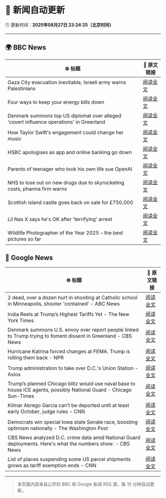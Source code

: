 # 🧠 新闻自动更新

🕒 更新时间：**2025年08月27日 23:24:25（北京时间）**

---

## 🌍 BBC News

| 🌐 标题 | 🔗 原文链接 |
|--------|-------------|
| Gaza City evacuation inevitable, Israeli army warns Palestinians | [阅读全文](https://www.bbc.com/news/articles/c4gmrxd8ryno?at_medium=RSS&at_campaign=rss) |
| Four ways to keep your energy bills down | [阅读全文](https://www.bbc.com/news/articles/crm4rygl4m3o?at_medium=RSS&at_campaign=rss) |
| Denmark summons top US diplomat over alleged 'covert influence operations' in Greenland | [阅读全文](https://www.bbc.com/news/articles/c0j9l08902eo?at_medium=RSS&at_campaign=rss) |
| How Taylor Swift's engagement could change her music | [阅读全文](https://www.bbc.com/news/articles/c0ml7dmm1y9o?at_medium=RSS&at_campaign=rss) |
| HSBC apologises as app and online banking go down | [阅读全文](https://www.bbc.com/news/articles/cqjykl7ek9qo?at_medium=RSS&at_campaign=rss) |
| Parents of teenager who took his own life sue OpenAI | [阅读全文](https://www.bbc.com/news/articles/cgerwp7rdlvo?at_medium=RSS&at_campaign=rss) |
| NHS to lose out on new drugs due to skyrocketing costs, pharma firm warns | [阅读全文](https://www.bbc.com/news/articles/c4gzk1p90q1o?at_medium=RSS&at_campaign=rss) |
| Scottish island castle goes back on sale for £750,000 | [阅读全文](https://www.bbc.com/news/articles/c17n170gqkqo?at_medium=RSS&at_campaign=rss) |
| Lil Nas X says he's OK after 'terrifying' arrest | [阅读全文](https://www.bbc.com/news/articles/c5ylv15xd0xo?at_medium=RSS&at_campaign=rss) |
| Wildlife Photographer of the Year 2025 – the best pictures so far | [阅读全文](https://www.bbc.com/news/articles/c70r7plrdndo?at_medium=RSS&at_campaign=rss) |

## 📰 Google News

| 🌐 标题 | 🔗 原文链接 |
|--------|-------------|
| 2 dead, over a dozen hurt in shooting at Catholic school in Minneapolis, shooter 'contained' - ABC News | [阅读全文](https://news.google.com/rss/articles/CBMioAFBVV95cUxNTGJyZENycDItekxpOHp6R2ZNOUdMdUgyTGJTSEtUTUlmU2FHazZZT2l1RlFmMndqTS1CRWV4VlZtOWlCRWpFLTAweHFncFZveUxYOGVkTnBTbVlJcGI3M2ZpajNfTHg1Nk9VMUZIc3JRa3lETVRNbERSQWRlOXNDdGs1Y20zM192SUZzZXVpM2FUNm9VNHdiNVBYOVlWSVo40gGmAUFVX3lxTE5XV0JoTFNhZUFqbE9nNmhiN0VLazdLaGJoNFVvWDlORnVrc0R1dEY1ZFR0Yl9uLWhqcVgwdjNFY0FRei1vUzNRNThXVFdhX05xdnZNVEd1Q3BWZzh4T1lFNS10UlRvVFRVT1BaYzRTU2JFTkdYdGNscmdyVEtlcFhWR05fekFMb0p5ZXdaTTBpc3d3WnZyUEhrY2lfMWVjbmtjanFzRnc?oc=5) |
| India Reels at Trump’s Highest Tariffs Yet - The New York Times | [阅读全文](https://news.google.com/rss/articles/CBMid0FVX3lxTFBqZ1p0c2tpS2N0a05uRWZ3UFVMZElPXzFQUlRWYVAxWU41UFFndEVLZUU0SGNITWRlVFY2dU44Qkl3TnhWUVhqTEFPNkZoNmpNNDFIQ2stRDBheDl2bHpDbVJrSEtwRTRBSHBzSWtBQ1llSGdZUWNF?oc=5) |
| Denmark summons U.S. envoy over report people linked to Trump trying to foment dissent in Greenland - CBS News | [阅读全文](https://news.google.com/rss/articles/CBMilgFBVV95cUxNZDUtRzNiSndON3dpR2dwbFFoTmNFUTJlNDhxMlBkcXZHVTV2WUtVNWNDME9BUk4yZ2plT1l5anpTZWdYR3BrN3pUUTdXckY0dUJKVEM5LXV0TGRLeUkwT1FsTkI0YmE2amlOX1g4bmhxR2R4Q0Z3SXNmWGtDMnhzN1BXUXExcTdHNmIxTE5odVlYblEwSkHSAZsBQVVfeXFMT1plcnlka3cwaDZualZrOUl0SUZzSTdfSjFFOF9qdFRjT2RSdGlEZl93Q0NPd2JZeV9tQjMzT3hfUWNpY0JEV1pwdzJEam9FRWZuWUZaUlRDdUtaQWhHck92QWozZlREM0M2NERma1BLMS1XWVJoTGVrZjBtX3oyMVJfOC1nZ18xVHoxN2h2RGpOV3BMTGNKNVhxS3M?oc=5) |
| Hurricane Katrina forced changes at FEMA. Trump is rolling them back - NPR | [阅读全文](https://news.google.com/rss/articles/CBMifkFVX3lxTE1qZTR0SlNvUHhXRV84c2J0V2lOTUZMcVU5S21CN0dRWnVpZDg1ZmlxSUgtd1hIeWQwaVcwVkhFa1VLQnpfaW1PcDUwQUpRYWJGSldlVnQ1WUJqOVF3UlZvRVVSSmZ2aGhLNFJ3QnVsTkJqck81U0h6X0g1cWhJUQ?oc=5) |
| Trump administration to take over D.C.'s Union Station - Axios | [阅读全文](https://news.google.com/rss/articles/CBMie0FVX3lxTE5YQnhuUHltcFlHMHp4aFlZU3o2OUpqZDdydGt6d1I0Q1hZN2RiY01SdjJ1dFdlX0poTVdmNm54WGNrcXowTnpLNEhvUkk4MEpkZnV6ZWdPLW1CSVFBQV85X1lQSkMtU05wR1I0ZEs1VkVqU3BZRWF0aUhMRQ?oc=5) |
| Trump’s planned Chicago blitz would use naval base to house ICE agents, possibly National Guard - Chicago Sun-Times | [阅读全文](https://news.google.com/rss/articles/CBMi2gFBVV95cUxNd0tCUF9EM1ROMldtWHFSN2VtUEZxSlpVdzVLQUNZZE9rLTZDdnpLOEE3N0NwMlp5eTI0NnZrSnJsWWdvVHU1ZDdHQUdLWWU3azBaM2pkOHFhMktUclhaSUp1Vy1tV0lYZ2JzTmp2Mnl5LVJZdEpJWFhDLWljaG5oVFN1ZEdSWExpV2VBcFhrTWMyNDQyOG5EXzdBU2xjcDNSM0hmRUFrUnVzLV9uVm1uMExCYjVORUZKRnhWNDJpbGgxVVVsVVJjM3RiY2c3N3Z3aGJtNHlJXy04UQ?oc=5) |
| Kilmar Abrego Garcia can’t be deported until at least early October, judge rules - CNN | [阅读全文](https://news.google.com/rss/articles/CBMijgFBVV95cUxOdVpic3dKXzJ0NFh2Vkg1d0trb19SbGpINGpyc0h2LVNVS3RUWU5yQWxGVGxQbEo1R2RIZVRkQTB3VVhYUml3aFR3YXNLc2JjT3NNcGNqS2hYNGVqaVYzYW9HbU9sYzg3TUc5MFFMSmlEcnFWTUNpemJBX1JXQXdZdjU4bUdyUjJPMU16TmlB?oc=5) |
| Democrats win special Iowa state Senate race, boosting optimism nationally - The Washington Post | [阅读全文](https://news.google.com/rss/articles/CBMiiwFBVV95cUxQcnhHck5EMl9kempFLUZSZ1MxT0UwNXZkWHlrVGtkcnVuaTUxb1ItcHpUYzRKRXBPa2NjM1ppWkRPeEZRMEZFcXp5WDMxeFZOcktpREdQV2ZUekMxbENnTHp4Z0RUdXpJeUlqbW55YTgzTktqQVhxUGFjREs3cG4wNFdLdGNYcXF1TU8w?oc=5) |
| CBS News analyzed D.C. crime data amid National Guard deployments. Here's what the numbers show. - CBS News | [阅读全文](https://news.google.com/rss/articles/CBMihgFBVV95cUxPeG9IaXZVc01xSS1FaDR0Z0FLeFV0THVXS1d1QnB4V1Y0S09ieFNFcGRibE5xTlgxNVNxcjFONWtDMFA0cGJiM0VLanFUb2Z1X2ZwLXBDQkJXcVNzY2FNS1AzRFpYU1BIUXk0Zzl5RWdnUmhTWldLTEVCRFJuaHFfUnVDM1NGd9IBiwFBVV95cUxQdjN2RG1JZzZHVHpoNzFSMjFydE1iWkxheDBVTDYwX3NGVlU2eS1tOVFEZlVsLUxEM3RNSmRtU1haOWVvYkpxVzZJdGo0bjktX1dfVUFxZzNfd24zZXpzYkpNdnhKSUNDTXp4NU9IMGg4WWlrVVZzbFE5VzR1MnVyb0JxSXpEYTNjQUxZ?oc=5) |
| List of places suspending some US parcel shipments grows as tariff exemption ends - CNN | [阅读全文](https://news.google.com/rss/articles/CBMiiwFBVV95cUxNWlpYTE5zY3ZsMEpFS3hjUG0yRzB1cXlzSzN1MHRpeEVMWE5tTEs2NkIyZEtRWmZxSlczQjdqcVZpZldyOVZGMkNQV0NJcHFRWHhYMVd2TjJpWnA2QmJJM1dhSDVmWnRLYjRFdzJ6V1JpM0x2WDV4dDJfWVdKVWk3RlZnb0JNbkVjcVZv?oc=5) |

---
> 本页面内容来自公开的 BBC 和 Google 新闻 RSS 源，每 10 分钟自动更新。
